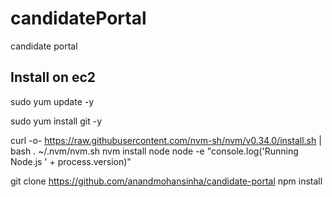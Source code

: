 # candidatePortal
candidate portal


## Install on ec2
sudo yum update -y

sudo yum install git -y

curl -o- https://raw.githubusercontent.com/nvm-sh/nvm/v0.34.0/install.sh | bash
. ~/.nvm/nvm.sh
nvm install node
node -e "console.log('Running Node.js ' + process.version)"


git clone https://github.com/anandmohansinha/candidate-portal
npm install
